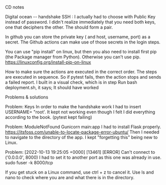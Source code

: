 CD notes 

Digital ocean -- handshake SSH : I actually had to choose with Public Key instead of password. 
I didn't realize immediately that you need both keys, one that deciphers the other. The should form a pair. 

In github you can store the private key ( and host, username, port) as a secret. The Github actions can make use of those secrets in the login steps. 

You can use "pip install" on linux, but then you also need to install first pip (the Package manager from Python). 
Otherwise you can't use pip. 
https://linuxconfig.org/install-pip-on-linux

How to make sure the actions are executed in the correct order. The steps are executed in sequence. So if pytest fails, then the action stops and sends a failed report. 
I built in a visual check, which is in step Run bash deployment.sh, it says; 
It should have worked

Problems & solutions 

Problem: Keys 
In order to make the handshake work I had to insert USERNAME= "root'.
It kept not working even though I felt I did everything according to the book. (pytest kept failing)

Problem: ModuleNotFound Gunicorn main:app 
I had to install Flask properly. 
https://itsfoss.com/unable-to-locate-package-error-ubuntu/
Then I needed to navigate to the directory of the app. I kept "forgetting this" being new to Linux. 

Problem: [2022-10-13 19:25:05 +0000] [13461] [ERROR] Can't connect to ('0.0.0.0', 8000)
I had to set it to another port as this one was already in use. 
sudo fuser -k 8000/tcp

If you get stuck on a Linux command, use ctrl + z to cancel it. 
Use ls and nano to check where you are and what there is in the directory. 